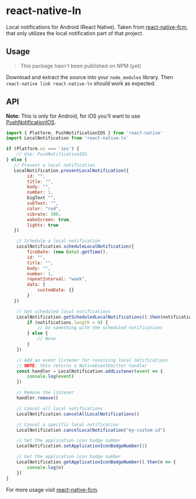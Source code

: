 # react-native-ln

Local notifications for Android (React Native). Taken from [react-native-fcm](https://github.com/evollu/react-native-fcm), that only utilizes the local notification part of that project.

## Usage

> This package hasn't been published on NPM (yet)

Download and extract the source into your `node_modules` library. Then `react-native link react-native-ln` should work as expected.

## API

**Note:** This is only for Android, for iOS you'll want to use [PushNotificationIOS](https://facebook.github.io/react-native/docs/pushnotificationios.html).

```javascript
import { Platform, PushNotificationIOS } from 'react-native'
import LocalNotification from 'react-native-ln'

if (Platform.os === 'ios') {
    // Use: PushNotificationIOS
} else {
   // Present a local notification
   LocalNotification.presentLocalNotification({
        id: "",
        title: "",
        body: "",
        number: 1,
        bigText "",
        subText: "",
        color: "red",
        vibrate: 300,
        wakeScreen: true,
        lights: true
   })

    // Schedule a local notification
    LocalNotification.scheduleLocalNotification({
        fireDate: (new Date).getTime(),
        id: "",
        title: "",
        body: "",
        number: 1,
        repeatInterval: "week",
        data: {
            customData: {}
        }
   })

    // Get scheduled local notifications
    LocalNotification.getScheduledLocalNotifications().then(notifications => {
        if (notifications.length > 0) {
            // Do something with the scheduled notifications
        } else {
            // None
        }
    })

    // Add an event listener for receiving local notifications
    // NOTE: this returns a NativeEventEmitter handler
    const handler = LocalNotification.addListener(event => {
        console.log(event)
    })

    // Remove the listener
    handler.remove() 

    // Cancel all local notifications
    LocalNotification.cancelAllLocalNotifications()

    // Cancel a specific local notification
    LocalNotification.cancelLocalNotification("my-custom-id")

    // Set the application icon badge number
    LocalNotification.setApplicationIconBadgeNumber(1)

    // Get the application icon badge number
    LocalNotification.getApplicationIconBadgeNumber().then(n => {
        console.log(n)
    })
}
```

For more usage visit [react-native-fcm](https://github.com/evollu/react-native-fcm).
